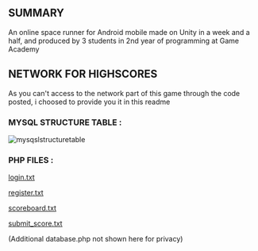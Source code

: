 ## SUMMARY
An online space runner for Android mobile made on Unity in a week and a half, and produced by 3 students in 2nd year of programming at Game Academy

## NETWORK FOR HIGHSCORES
As you can't access to the network part of this game through the code posted, i choosed to provide you it in this readme

### MYSQL STRUCTURE TABLE :

![mysqslstructuretable](https://user-images.githubusercontent.com/60881111/146470899-0854c2f7-7ea6-420b-be9e-5db9f00579b0.PNG)

### PHP FILES :

[login.txt](https://github.com/dev1ous/Drop-The-Cosmonaut/files/7809553/login.txt)


[register.txt](https://github.com/dev1ous/Drop-The-Cosmonaut/files/7809554/register.txt)


[scoreboard.txt](https://github.com/dev1ous/Drop-The-Cosmonaut/files/7809555/scoreboard.txt)


[submit_score.txt](https://github.com/dev1ous/Drop-The-Cosmonaut/files/7809556/submit_score.txt)

(Additional database.php not shown here for privacy)
